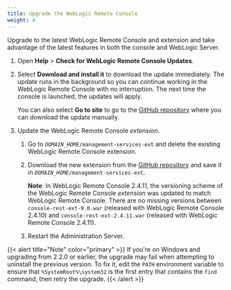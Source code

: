 ```yaml
---
title: Upgrade the WebLogic Remote Console
weight: 4
---
```


Upgrade to the latest WebLogic Remote Console and extension and take advantage of the latest features in both the console and WebLogic Server. 

1. Open **Help** > **Check for WebLogic Remote Console Updates**.
1. Select **Download and install it** to download the update immediately. The update runs in the background so you can continue working in the WebLogic Remote Console with no interruption. The next time the console is launched, the updates will apply. 

    You can also select **Go to site** to go to the [GitHub repository](https://github.com/oracle/weblogic-remote-console/releases) where you can download the update manually.
1. Update the WebLogic Remote Console *extension*.

    1.  Go to <code>*DOMAIN_HOME*/management-services-ext</code> and delete the existing WebLogic Remote Console extension.
    1.  Download the new extension from the [GitHub repository](https://github.com/oracle/weblogic-remote-console/releases) and save it in <code>*DOMAIN_HOME*/management-services-ext</code>.

        **Note**: In WebLogic Remote Console 2.4.11, the versioning scheme of the WebLogic Remote Console *extension* was updated to match WebLogic Remote Console. There are no missing versions between `console-rest-ext-9.0.war` (released with WebLogic Remote Console 2.4.10) and `console-rest-ext-2.4.11.war` (released with WebLogic Remote Console 2.4.11).
    1.  Restart the Administration Server.

{{< alert title="Note" color="primary" >}}
If you're on Windows and upgrading from 2.2.0 or earlier, the upgrade may fail when attempting to uninstall the previous version. To fix it, edit the `PATH` environment variable to ensure that `%SystemRoot%\system32` is the first entry that contains the `find` command, then retry the upgrade.
{{< /alert >}}